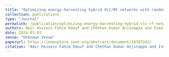 ```yaml
---
title: "Optimizing energy-harvesting hybrid VLC/RF networks with random receiver orientation"
collection: publications
type: "Journal"
permalink: /publication/optimizing-energy-harvesting-hybrid-vlc-rf-networks-with-random-receiver-orientation
authors: Amir Hossein Fahim Raouf and Chethan Kumar Anjinappa and Ismail Guvenc
date: 2024-01-01
venue: "Unknown Venue"
paperurl: https://ieeexplore.ieee.org/abstract/document/10707242/
citation: "Amir Hossein Fahim Raouf and Chethan Kumar Anjinappa and Ismail Guvenc, Unknown Venue, 2024"
---
```

